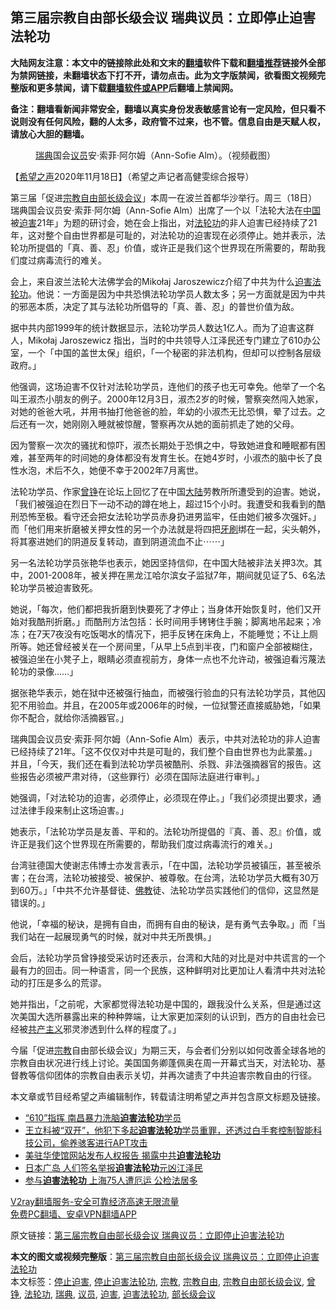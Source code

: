  <h2>第三届宗教自由部长级会议 瑞典议员：立即停止迫害法轮功</h2> <p class="notice"><b>大陆网友注意：本文中的链接除此处和文末的<a href="https://github.com/bannedbook/fanqiang" >翻墙</a>软件下载和<a href="https://github.com/killgcd/justmysocks/blob/master/README.md">翻墙推荐</a>链接外全部为禁网链接，未翻墙状态下打不开，请勿点击。此为文字版禁闻，欲看图文视频完整版和更多禁闻，请下载<a href="https://github.com/bannedbook/fanqiang">翻墙软件或APP</a>后翻墙上禁闻网。</p><p>备注：翻墙看新闻非常安全，翻墙以真实身份发表敏感言论有一定风险，但只看不说则没有任何风险，翻的人太多，政府管不过来，也不管。信息自由是天赋人权，请放心大胆的翻墙。</b></p>  <div class="entry"> <figure><figcaption><a href="https://www.bannedbook.org/bnews/tag/%e7%91%9e%e5%85%b8/" class="st_tag internal_tag" rel="tag" title="标签 瑞典 下的日志">瑞典</a>国会<a href="https://www.bannedbook.org/bnews/tag/%e8%ae%ae%e5%91%98/" class="st_tag internal_tag" rel="tag" title="标签 议员 下的日志">议员</a>安‧索菲‧阿尔姆（Ann-Sofie Alm）。（视频截图）</figcaption></figure> <p>【<span class='wp_keywordlink_affiliate'><a href="https://www.soundofhope.org" title="希望之声" target="_blank">希望之声</a></span>2020年11月18日】（希望之声记者高健雯综合报导）</p> <p>第三届「促进<a href="https://www.bannedbook.org/bnews/tag/%e5%ae%97%e6%95%99%e8%87%aa%e7%94%b1/" class="st_tag internal_tag" rel="tag" title="标签 宗教自由 下的日志">宗教自由</a><a href="https://www.bannedbook.org/bnews/tag/%E9%83%A8%E9%95%BF%E7%BA%A7%E4%BC%9A%E8%AE%AE/" class="st_tag internal_tag" rel="tag" title="标签 部长级会议 下的日志">部长级会议</a>」本周一在波兰首都华沙举行。周三（18日）瑞典国会议员安‧索菲‧阿尔姆（Ann-Sofie Alm）出席了一个以「法轮大法在<span class='wp_keywordlink_affiliate'><a href="https://www.bannedbook.org/" title="中国" target="_blank">中国</a></span>被<a href="https://www.bannedbook.org/bnews/tag/%e8%bf%ab%e5%ae%b3/" class="st_tag internal_tag" rel="tag" title="标签 迫害 下的日志">迫害</a>21年」为题的研讨会，她在会上指出，对<a href="https://www.bannedbook.org/bnews/tag/%e6%b3%95%e8%bd%ae%e5%8a%9f/" class="st_tag internal_tag" rel="tag" title="标签 法轮功 下的日志">法轮功</a>的非人迫害已经持续了21年，这对整个自由世界都是可耻的，对法轮功的迫害现在必须停止。她并表示，法轮功所提倡的「真、善、忍」价值，或许正是我们这个世界现在所需要的，帮助我们度过病毒流行的难关。</p> <p>会上，来自波兰法轮大法佛学会的Mikołaj Jaroszewicz介绍了中共为什么<span class='wp_keywordlink'><a href="https://www.bannedbook.org/forum11/topic278.html" title="评江泽民与中共相互利用迫害法轮功" target="_blank">迫害法轮功</a></span>。他说：一方面是因为中共恐惧法轮功学员人数太多；另一方面就是因为中共的邪恶本质，决定了其与法轮功所倡导的「真、善、忍」的普世价值为敌。</p> <p>据中共内部1999年的统计数据显示，法轮功学员人数达1亿人。而为了迫害这群人，Mikołaj Jaroszewicz 指出，当时的中共领导人江泽民还专门建立了610办公室，一个「中国的盖世太保」组织，「一个秘密的非法机构，但却可以控制各层级政府。」</p> <p>他强调，这场迫害不仅针对法轮功学员，连他们的孩子也无可幸免。他举了一个名叫王淑杰小朋友的例子。2000年12月3日，淑杰2岁的时候，警察突然闯入她家，对她的爸爸大吼，并用书抽打他爸爸的脸，年幼的小淑杰无比恐惧，晕了过去。之后还有一次，她刚刚入睡就被惊醒，警察再次从她的面前抓走了她的父母。</p>  <p>因为警察一次次的骚扰和惊吓，淑杰长期处于恐惧之中，导致她进食和睡眠都有困难，甚至两年的时间她的身体都没有发育生长。在她4岁时，小淑杰的脑中长了良性水泡，术后不久，她便不幸于2002年7月离世。</p> <p>法轮功学员、作家<a href="https://www.bannedbook.org/bnews/tag/%e6%9b%be%e9%93%ae/" class="st_tag internal_tag" rel="tag" title="标签 曾铮 下的日志">曾铮</a>在论坛上回忆了在中国<span class='wp_keywordlink_affiliate'><a href="https://www.bannedbook.org/" title="大陆" target="_blank">大陆</a></span>劳教所所遭受到的迫害。她说，「我们被强迫在烈日下一动不动的蹲在地上，超过15个小时。我遭受和我看到的酷刑恐怖至极。看守还会把女法轮功学员赤身扔进男监牢，任由她们被多次强奸。」而「他们用来折磨被关押女性的另一个办法就是将四把<span class='wp_keywordlink'><a href="https://www.bannedbook.org/forum2/topic2874.html" title="杜斌《牙刷》" target="_blank">牙刷</a></span>绑在一起，尖头朝外，将其塞进她们的阴道反复转动，直到阴道流血不止⋯⋯」</p> <p>另一名法轮功学员张艳华也表示，她因坚持信仰，在中国大陆被非法关押3次。其中，2001-2008年，被关押在黑龙江哈尔滨女子监狱7年，期间就见证了5、6名法轮功学员被迫害致死。</p> <p>她说，「每次，他们都把我折磨到快要死了才停止；当身体开始恢复时，他们又开始对我酷刑折磨。」而酷刑方法包括：长时间用手铐铐住手腕；脚离地吊起来；冷冻；在7天7夜没有吃饭喝水的情况下，把手反铐在床角上，不能睡觉；不让上厕所等。她还曾经被关在一个房间里，「从早上5点到半夜，门和窗户全部被糊住，被强迫坐在小凳子上，眼睛必须直视前方，身体一点也不允许动，被强迫看污蔑法轮功的录像……」</p> <p>据张艳华表示，她在狱中还被强行抽血，而被强行验血的只有法轮功学员，其他囚犯不用验血。并且，在2005年或2006年的时候，一位狱警还直接威胁她，「如果你不配合，就给你活摘器官。」</p>  <p>瑞典国会议员安‧索菲‧阿尔姆（Ann-Sofie Alm）表示，中共对法轮功的非人迫害已经持续了21年。「这不仅仅对中共是可耻的，我们整个自由世界也为此蒙羞。」并且，「今天，我们还在看到法轮功学员被酷刑、杀戮、非法强摘器官的报告。这些报告必须被严肃对待，（这些罪行）必须在国际法庭进行审判。」</p> <p>她强调，「对法轮功的迫害，必须停止，必须现在停止。」「我们必须提出要求，通过法律手段来制止这场迫害。」</p> <p>她表示，「法轮功学员是友善、平和的。法轮功所提倡的『真、善、忍』价值，或许正是我们这个世界现在所需要的，帮助我们度过病毒流行的难关。」</p> <p>台湾驻德国大使谢志伟博士亦发言表示，「在中国，法轮功学员被镇压，甚至被杀害；在台湾，法轮功被接受、被保护、被尊敬。在台湾，法轮功学员大概有30万到60万。」「中共不允许基督徒、<span class='wp_keywordlink'><a href="https://www.qi-gong.me/buddhism/" title="佛教" target="_blank">佛教</a></span>徒、法轮功学员实践他们的信仰，这显然是错误的。」</p> <p>他说，「幸福的秘诀，是拥有自由，而拥有自由的秘诀，是有勇气去争取。」而「当我们站在一起展现勇气的时候，就对中共无所畏惧。」</p>  <p>会后，法轮功学员曾铮接受采访时还表示，台湾和大陆的对比是对中共谎言的一个最有力的回击。同一种语言，同一个民族，这种鲜明对比更加让人看清中共对法轮动的打压是多么的荒谬。</p> <p>她并指出，「之前呢，大家都觉得法轮功是中国的，跟我没什么关系，但是通过这次美国大选所暴露出来的种种弊端，让大家更加深刻的认识到，西方的自由社会已经被<span class='wp_keywordlink'><a href="https://www.bannedbook.org/forum2/topic6177.html" title="《共产主义的终极目的》" target="_blank">共产主义</a></span>邪灵渗透到什么样的程度了。」</p> <p>今届「促进<a href="https://www.bannedbook.org/bnews/tag/%e5%ae%97%e6%95%99/" class="st_tag internal_tag" rel="tag" title="标签 宗教 下的日志">宗教</a>自由部长级会议」为期三天，与会者们分别以如何改善全球各地的宗教自由状况进行线上讨论。美国国务卿蓬佩奥在周一开幕式当天，对法轮功、基督教等信仰团体的宗教自由表示关切，并再次谴责了中共迫害宗教自由的行径。</p> <p>本文章或节目经希望之声编辑制作，转载请注明希望之声并包含原文标题及链接。</p> <ul class='op-related-articles' title='相关阅读'> <li><a href='https://www.bannedbook.org/bnews/cbnews/20201117/1432167.html' target='_blank'>“610”指挥 南昌暴力洗脑<b>迫害法轮功</b>学员</a></li> <li><a href='https://www.bannedbook.org/bnews/bannedvideo/20201113/1430600.html' target='_blank'>王立科被“双开”，他犯下多起<b>迫害法轮功</b>学员重罪，还透过白手套控制智能科技公司，偷养骇客进行APT攻击</a></li> <li><a href='https://www.bannedbook.org/bnews/cbnews/20201106/1426812.html' target='_blank'>美驻华使馆网站发布人权报告 揭露中共<b>迫害法轮功</b></a></li> <li><a href='https://www.bannedbook.org/bnews/bannedvideo/20201103/1425101.html' target='_blank'>日本广岛 人们签名举报<b>迫害法轮功</b>元凶江泽民</a></li> <li><a href='https://www.bannedbook.org/bnews/ssgc/20201021/1417694.html' target='_blank'>参与<b>迫害法轮功</b> 上海75人遭厄运 公检法居多</a></li> </ul> <p class="texttj"> <a href="https://www.bannedbook.org/forum23/topic22702.html" target="_blank">V2ray翻墙服务-安全可靠经济高速无限流量</a><br/> <a href="https://github.com/bannedbook/fanqiang/wiki/%E7%A6%81%E9%97%BB%E7%BD%91%E5%AE%89%E5%8D%93%E7%BF%BB%E5%A2%99%E6%96%B0%E9%97%BBAPP" target="_blank">免费PC翻墙、安卓VPN翻墙APP</a></p><p>原文链接：<a class="src_link"  href="https://www.soundofhope.org/post/444484" target="_blank">第三届宗教自由部长级会议 瑞典议员：立即停止迫害法轮功</a></p> <a name='sharetosocial'></a>       <div><b>本文的图文或视频完整版</b>：<a href='https://www.bannedbook.org/bnews/comments/20201119/1433516.html'>第三届宗教自由部长级会议 瑞典议员：立即停止迫害法轮功</a></div>  </div><!--END ENTRY--> <div class="postfooter"> <div>本文标签：<a href="https://www.bannedbook.org/bnews/tag/%E5%81%9C%E6%AD%A2%E8%BF%AB%E5%AE%B3/" rel="tag">停止迫害</a>, <a href="https://www.bannedbook.org/bnews/tag/%E5%81%9C%E6%AD%A2%E8%BF%AB%E5%AE%B3%E6%B3%95%E8%BD%AE%E5%8A%9F/" rel="tag">停止迫害法轮功</a>, <a href="https://www.bannedbook.org/bnews/tag/%e5%ae%97%e6%95%99/" rel="tag">宗教</a>, <a href="https://www.bannedbook.org/bnews/tag/%e5%ae%97%e6%95%99%e8%87%aa%e7%94%b1/" rel="tag">宗教自由</a>, <a href="https://www.bannedbook.org/bnews/tag/%E5%AE%97%E6%95%99%E8%87%AA%E7%94%B1%E9%83%A8%E9%95%BF%E7%BA%A7%E4%BC%9A%E8%AE%AE/" rel="tag">宗教自由部长级会议</a>, <a href="https://www.bannedbook.org/bnews/tag/%e6%9b%be%e9%93%ae/" rel="tag">曾铮</a>, <a href="https://www.bannedbook.org/bnews/tag/%e6%b3%95%e8%bd%ae%e5%8a%9f/" rel="tag">法轮功</a>, <a href="https://www.bannedbook.org/bnews/tag/%e7%91%9e%e5%85%b8/" rel="tag">瑞典</a>, <a href="https://www.bannedbook.org/bnews/tag/%e8%ae%ae%e5%91%98/" rel="tag">议员</a>, <a href="https://www.bannedbook.org/bnews/tag/%e8%bf%ab%e5%ae%b3/" rel="tag">迫害</a>, <a href="https://www.bannedbook.org/bnews/tag/%e8%bf%ab%e5%ae%b3%e6%b3%95%e8%bd%ae%e5%8a%9f/" rel="tag">迫害法轮功</a>, <a href="https://www.bannedbook.org/bnews/tag/%E9%83%A8%E9%95%BF%E7%BA%A7%E4%BC%9A%E8%AE%AE/" rel="tag">部长级会议</a></div>  </div><!--END POSTFOOTER--> 